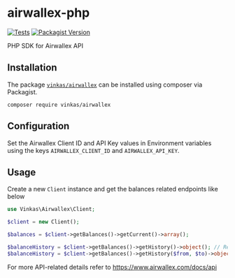 # airwallex-php

[![Tests](https://github.com/vinkashq/airwallex-php/actions/workflows/tests.yml/badge.svg)](https://github.com/vinkashq/airwallex-php/actions/workflows/tests.yml) [![Packagist Version](https://img.shields.io/packagist/v/vinkas/airwallex?logo=packagist&logoColor=000000&label=version&labelColor=d9e0f3&color=f28d1a)](https://packagist.org/packages/vinkas/airwallex)

PHP SDK for Airwallex API

## Installation

The package [`vinkas/airwallex`](https://packagist.org/packages/vinkas/airwallex) can be installed using composer via Packagist.

```
composer require vinkas/airwallex
```

## Configuration

Set the Airwallex Client ID and API Key values in Environment variables using the keys `AIRWALLEX_CLIENT_ID` and `AIRWALLEX_API_KEY`.

## Usage

Create a new `Client` instance and get the balances related endpoints like below

```php
use Vinkas\Airwallex\Client;

$client = new Client();

$balances = $client->getBalances()->getCurrent()->array();

$balanceHistory = $client->getBalances()->getHistory()->object(); // Result will include records for the last 7 days by default
$balanceHistory = $client->getBalances()->getHistory($from, $to)->object(); // $from & $to - any dates in ISO8601 format. max time range - 7 days
```

For more API-related details refer to https://www.airwallex.com/docs/api
